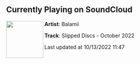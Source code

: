 ## Currently Playing on SoundCloud

[<img align="left" width="100" src="https://i1.sndcdn.com/artworks-r7Ro1XHypRD1hdcL-DsIZrg-t500x500.jpg">](https://soundcloud.com/balamii/slipped-discs-october-2022)

**Artist**: Balamii 

**Track**: Slipped Discs - October 2022

Last updated at 10/13/2022 11:47
